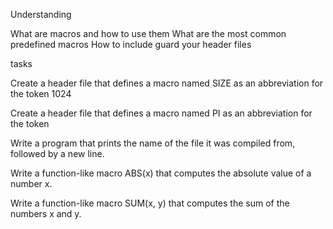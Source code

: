 Understanding

What are macros and how to use them
What are the most common predefined macros
How to include guard your header files

tasks

Create a header file that defines a macro named SIZE as an abbreviation for the token 1024

Create a header file that defines a macro named PI as an abbreviation for the token

Write a program that prints the name of the file it was compiled from, followed by a new line.

Write a function-like macro ABS(x) that computes the absolute value of a number x.

Write a function-like macro SUM(x, y) that computes the sum of the numbers x and y.


